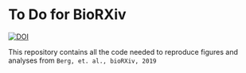 # To Do for BioRXiv

[![DOI](https://zenodo.org/badge/DOI/10.5281/zenodo.3337599.svg)](https://doi.org/10.5281/zenodo.3337599)

This repository contains all the code needed to reproduce figures and analyses from `Berg, et. al., bioRXiv, 2019`

